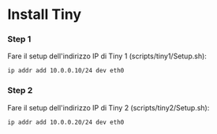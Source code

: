 # Install Tiny

### Step 1
Fare il setup dell'indirizzo IP di Tiny 1 (scripts/tiny1/Setup.sh):

    ip addr add 10.0.0.10/24 dev eth0

### Step 2
Fare il setup dell'indirizzo IP di Tiny 2 (scripts/tiny2/Setup.sh):

    ip addr add 10.0.0.20/24 dev eth0
